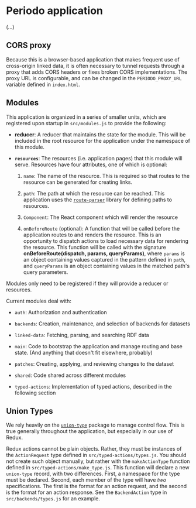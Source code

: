# Periodo application

(...)

## CORS proxy
Because this is a browser-based application that makes frequent use of
cross-origin linked data, it is often necessary to tunnel requests through a
proxy that adds CORS headers or fixes broken CORS implementations. The proxy URL
is configurable, and can be changed in the `PERIODO_PROXY_URL` variable
defined in `index.html`.

## Modules

This application is organized in a series of smaller units, which are registered upon startup in `src/modules.js` to provide the following:

  * **reducer**: A reducer that maintains the state for the module. This will be included in the root resource for the application under the namespace of this module.

  * **`resources`**: The resources (i.e. application pages) that this module will serve. Resources have four attributes, one of which is optional:

    1. `name`: The name of the resource. This is required so that routes to the resource can be generated for creating links.

    2. `path`: The path at which the resource can be reached. This application uses the [`route-parser`](https://github.com/rcs/route-parser) library for defining paths to resources.

    3. `Component`: The React component which will render the resource

    4. `onBeforeRoute` (optional): A function that will be called before the application routes to and renders the resource. This is an opportunity to dispatch actions to load necessary data for rendering the resource. This function will be called with the signature **onBeforeRoute(dispatch, params, queryParams)**, where `params` is an object containing values captured in the pattern defined in `path`, and `queryParams` is an object containing values in the matched path's query parameters.

Modules only need to be registered if they will provide a reducer or resources.

Current modules deal with:

  * `auth`: Authorization and authentication

  * `backends`: Creation, maintenance, and selection of backends for datasets

  * `linked-data`: Fetching, parsing, and searching RDF data

  * `main`: Code to bootstrap the application and manage routing and base state. (And anything that doesn't fit elsewhere, probably)

  * `patches`: Creating, applying, and reviewing changes to the dataset

  * `shared`: Code shared across different modules

  * `typed-actions`: Implementation of typed actions, described in the following section

## Union Types

We rely heavily on the [`union-type`](https://www.npmjs.com/package/union-type) package to manage control flow. This is true generally throughout the application, but especially in our use of Redux.

Redux actions cannot be plain objects. Rather, they must be instances of the `ActionRequest` type defined in `src/typed-actions/types.js`. You should not create such object manually, but rather with the `makeActionType` function defined in `src/typed-actions/make_type.js`. This function will declare a new `union-type` record, with two differences. First, a namespace for the type must be declared. Second, each member of the type will have *two* specifications. The first is the format for an action request, and the second is the format for an action response. See the `BackendAction` type in `src/backends/types.js` for an example.
